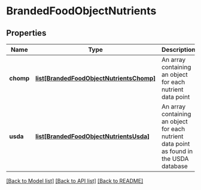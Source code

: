 # BrandedFoodObjectNutrients

## Properties
Name | Type | Description | Notes
------------ | ------------- | ------------- | -------------
**chomp** | [**list[BrandedFoodObjectNutrientsChomp]**](BrandedFoodObjectNutrientsChomp.md) | An array containing an object for each nutrient data point | [optional] 
**usda** | [**list[BrandedFoodObjectNutrientsUsda]**](BrandedFoodObjectNutrientsUsda.md) | An array containing an object for each nutrient data point as found in the USDA database | [optional] 

[[Back to Model list]](../README.md#documentation-for-models) [[Back to API list]](../README.md#documentation-for-api-endpoints) [[Back to README]](../README.md)

